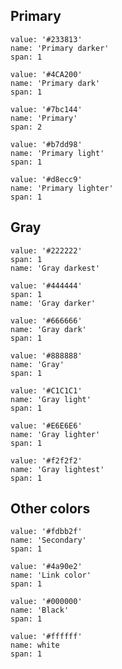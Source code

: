 ## Primary

```color
value: '#233813'
name: 'Primary darker'
span: 1
```
```color
value: '#4CA200'
name: 'Primary dark'
span: 1
```
```color
value: '#7bc144'
name: 'Primary'
span: 2
```
```color
value: '#b7dd98'
name: 'Primary light'
span: 1
```
```color
value: '#d8ecc9'
name: 'Primary lighter'
span: 1
```

## Gray

```color
value: '#222222'
span: 1
name: 'Gray darkest'
```
```color
value: '#444444'
span: 1
name: 'Gray darker'
```
```color
value: '#666666'
name: 'Gray dark'
span: 1
```
```color
value: '#888888'
name: 'Gray'
span: 1
```
```color
value: '#C1C1C1'
name: 'Gray light'
span: 1
```
```color
value: '#E6E6E6'
name: 'Gray lighter'
span: 1
```
```color
value: '#f2f2f2'
name: 'Gray lightest'
span: 1
```


## Other colors
```color
value: '#fdbb2f'
name: 'Secondary'
span: 1
```
```color
value: '#4a90e2'
name: 'Link color'
span: 1
```
```color
value: '#000000'
name: 'Black'
span: 1
```
```color
value: '#ffffff'
name: white
span: 1
```
